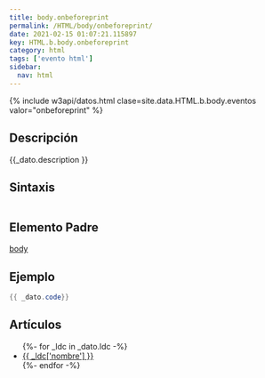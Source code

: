```yaml
---
title: body.onbeforeprint
permalink: /HTML/body/onbeforeprint/
date: 2021-02-15 01:07:21.115897
key: HTML.b.body.onbeforeprint
category: html
tags: ['evento html']
sidebar: 
  nav: html
---
```


{% include w3api/datos.html clase=site.data.HTML.b.body.eventos valor="onbeforeprint" %}

## Descripción
{{_dato.description }}

## Sintaxis
~~~html
~~~

## Elemento Padre
[body](/HTML/body/)

## Ejemplo
~~~java
{{ _dato.code}}
~~~

## Artículos
<ul>
{%- for _ldc in _dato.ldc -%}
   <li>
       <a href="{{_ldc['url'] }}">{{ _ldc['nombre'] }}</a>
   </li>
{%- endfor -%}
</ul>
